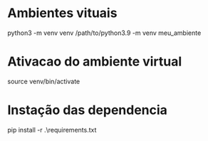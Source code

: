 # Ambientes vituais
python3 -m venv venv
/path/to/python3.9 -m venv meu_ambiente 


# Ativacao do ambiente virtual
source venv/bin/activate

# Instação das dependencia
pip install -r .\requirements.txt

